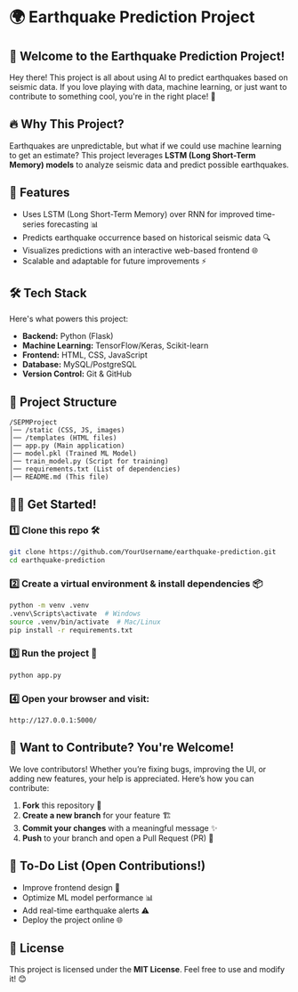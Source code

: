 # 🌍 Earthquake Prediction Project

## 🚀 Welcome to the Earthquake Prediction Project!
Hey there! This project is all about using AI to predict earthquakes based on seismic data. If you love playing with data, machine learning, or just want to contribute to something cool, you're in the right place! 🎉



## 🔥 Why This Project?
Earthquakes are unpredictable, but what if we could use machine learning to get an estimate? This project leverages **LSTM (Long Short-Term Memory) models** to analyze seismic data and predict possible earthquakes. 



## 🚀 Features
- Uses LSTM (Long Short-Term Memory) over RNN for improved time-series forecasting 📊
- Predicts earthquake occurrence based on historical seismic data 🔍
- Visualizes predictions with an interactive web-based frontend 🌐
- Scalable and adaptable for future improvements ⚡


## 🛠️ Tech Stack
Here's what powers this project:
- **Backend:** Python (Flask)
- **Machine Learning:** TensorFlow/Keras, Scikit-learn
- **Frontend:** HTML, CSS, JavaScript
- **Database:** MySQL/PostgreSQL
- **Version Control:** Git & GitHub


## 📂 Project Structure
```
/SEPMProject
│── /static (CSS, JS, images)
│── /templates (HTML files)
│── app.py (Main application)
│── model.pkl (Trained ML Model)
│── train_model.py (Script for training)
│── requirements.txt (List of dependencies)
│── README.md (This file)
```


## 🏃‍♂️ Get Started!
### 1️⃣ Clone this repo 🛠️
```bash
git clone https://github.com/YourUsername/earthquake-prediction.git
cd earthquake-prediction
```

### 2️⃣ Create a virtual environment & install dependencies 📦
```bash
python -m venv .venv
.venv\Scripts\activate  # Windows
source .venv/bin/activate  # Mac/Linux
pip install -r requirements.txt
```

### 3️⃣ Run the project 🚀
```bash
python app.py
```

### 4️⃣ Open your browser and visit:
```
http://127.0.0.1:5000/
```


## 🤝 Want to Contribute? You're Welcome!
We love contributors! Whether you’re fixing bugs, improving the UI, or adding new features, your help is appreciated. Here’s how you can contribute:
1. **Fork** this repository 🍴
2. **Create a new branch** for your feature 🏗️
3. **Commit your changes** with a meaningful message ✨
4. **Push** to your branch and open a Pull Request (PR) 🚀


## 🎯 To-Do List (Open Contributions!)
- Improve frontend design 🎨
- Optimize ML model performance 📊
- Add real-time earthquake alerts ⚠️
- Deploy the project online 🌐


## 📜 License
This project is licensed under the **MIT License**. Feel free to use and modify it! 😊

